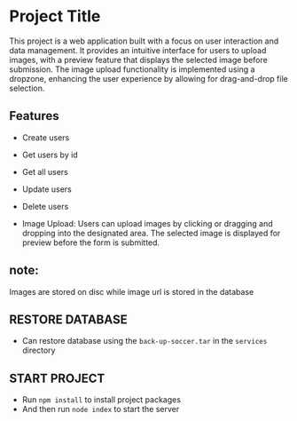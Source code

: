 # Project Title

This project is a web application built with a focus on user interaction and data management. It provides an intuitive interface for users to upload images, with a preview feature that displays the selected image before submission. The image upload functionality is implemented using a dropzone, enhancing the user experience by allowing for drag-and-drop file selection.


## Features
- Create users
- Get users by id
- Get all users
- Update users
- Delete users

- Image Upload: Users can upload images by clicking or dragging and dropping into the designated area. The selected image is displayed for preview before the form is submitted.
## note: 
Images are stored on disc while image url is stored in the database

## RESTORE DATABASE
- Can restore database using the `back-up-soccer.tar` in the `services` directory 

## START PROJECT
- Run `npm install` to install project packages
- And then run `node index` to start the server
